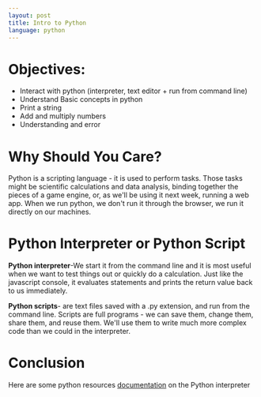 ```yaml
---
layout: post
title: Intro to Python
language: python
---
```

# Objectives:
+	Interact with python (interpreter, text editor + run from command line)
+ Understand Basic concepts in python
+ Print a string
+ Add and multiply numbers
+ Understanding and error

# Why Should You Care?
Python is a scripting language - it is used to perform tasks. Those tasks might be scientific calculations and data analysis, binding together the pieces of a game engine, or, as we'll be using it next week, running a web app. When we run python, we don't run it through the browser, we run it directly on our machines.

# Python Interpreter or Python Script

**Python interpreter**-We start it from the command line and it is most useful when we want to test things out or quickly do a calculation. Just like the javascript console, it evaluates statements and prints the return value back to us immediately.

**Python scripts**- are text files saved with a .py extension, and run from the command line. Scripts are full programs - we can save them, change them, share them, and reuse them. We'll use them to write much more complex code than we could in the interpreter.

# Conclusion
Here are some python resources <a href="http://anandology.com/python-practice-book/getting-started.html">documentation</a> on the Python interpreter
